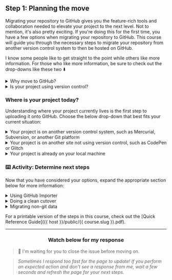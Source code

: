 ## Step 1: Planning the move

Migrating your repository to GitHub gives you the feature-rich tools and collaboration needed to elevate your project to the next level. Not to mention, it's also pretty exciting. If you're doing this for the first time, you have a few options when migrating your repository to GitHub. This course will guide you through the necessary steps to migrate your repository from another version control system to then be hosted on GitHub.

I know some people like to get straight to the point while others like more information. For those who like more information, be sure to check out the drop-downs like these two :arrow_down:

<details>
  <summary>Why move to GitHub?</summary>
  <hr>

  ### Why move to GitHub?

  You may be wondering what this GitHub thing is all about and why you should use it. If this sounds like you, here are a few reasons to make GitHub your project's new home:

  - **Version control** — Everything on GitHub is stored in [Git](http://git-scm.com), the best version control system around. Version control allows you to experiment and make mistakes in code without messing up your final product.
  - **Keep your code in one place** — Whether you work on multiple computers or just want to get some important projects off your computer, GitHub is the perfect place to store your projects online.
  - **Collaboration** — Once your code is on GitHub, you can invite others to work on your code with you, share it with the world, or send a link to a friend to help you debug a problem.

  <hr>
</details>

<details>
  <summary>Is your project using version control?</summary>
  <hr>

  ### Is your project using version control

  If you aren't sure whether or not your code is under version control, it probably isn't. However, here are a few tests you can apply to know for certain:

  - Can you view a history of the changes you have made?
  - Can you easily roll back to a previous version of your project?
  - Are you required to provide "messages" or "commits" when you make changes?

  If none of these are true, your project isn't using version control.

  <hr>
</details>

### Where is your project today?

Understanding where your project currently lives is the first step to uploading it onto GitHub. Choose the below drop-down that best fits your current situation:

<details>
  <summary>Your project is on another version control system, such as Mercurial, Subversion, or another Git platform</summary>
  <hr>

  ### Moving from other version control systems

  If you are moving from another version control system such as Mercurial, Subversion, or another Git platform, you will need to make a few decisions:

  1. Do you need all of the history?
  2. Is there project data that lives outside of Git you need to preserve? (ex: Issues, Discussions, Pull Requests)

  ### Should you keep all of the history?

  If you are moving your project to GitHub as a public project, you may want to consider what is in your history. For example:

  - Is there sensitive information in historical commit <sup>[:book:](https://help.github.com/articles/github-glossary/#commit)</sup> messages?
  - Do you want to use [private email addresses](https://help.github.com/articles/setting-your-commit-email-address-on-github/) on GitHub?

  If you do want to keep the history, check out the **Using the GitHub Importer** section under Next steps.

  ### You don't want all of this history

  You can also do a clean cutover to "restart" version control and remove any unwanted history. If this sounds like the right option for you, check out the **Doing a clean cutover** section under Next steps.

  ### Should you keep non-Git data?

  These migrations are more complex, but not impossible. For most version control systems there are helpful Open Source <sup>[:book:](https://help.github.com/articles/github-glossary/#open-source)</sup> tools available. Here are a few resources:

  - [GitHub's documentation on importing from other VCS](https://help.github.com/enterprise/2.12/admin/guides/migrations/importing-data-from-third-party-version-control-systems/)
  - [Blog post about GitHub Migrator tool](https://github.com/blog/2110-migrate-your-code-with-the-github-importer)

  <hr>
</details>

<details>
  <summary>Your project is on another site not using version control, such as CodePen or Glitch</summary>
  <hr>

  ### Moving your project from another site not using version control

  If you are moving your project from a site not using version control, such as CodePen or Glitch, the steps are a bit different that migrating your project from a source that is using version control. Because of this, we have a dedicated course for uploading your local project to GitHub. If this is your situation, please join the [Uploading your local project to GitHub]({{ host }}/courses/uploading-your-local-project) course to upload your project to GitHub.

  <hr>
</details>

<details>
  <summary>Your project is already on your local machine</summary>
  <hr>

  ### Your project is already on your local machine

  :sparkles: Terrific! @{{ user.username}} since you already have the project locally, you are _almost_ ready to move it to GitHub.

  However, this course guides you through the necessary steps to migrate your repository from another version control system unto GitHub. Since your project is already on your local machine, the steps in this course are a bit different than what you need. If this is your situation, please join the [Uploading your local project to GitHub]({{ host }}/courses/uploading-your-local-project) course to upload your local project to GitHub.

  <hr>
</details>

### :keyboard: Activity: Determine next steps

Now that you have considered your options, expand the appropriate section below for more information:

<details>
  <summary>Using GitHub Importer</summary>
  <hr>

  ### Using GitHub Importer

  GitHub has a terrific import tool that will allow you to import your repository in just a few minutes.

  First, let's make sure your repository <sup>[:book:](https://help.github.com/articles/github-glossary/#repository)</sup> is Git friendly. **Close this issue** and I will open a new issue with next steps.

  <hr>
</details>

<details>
  <summary>Doing a clean cutover</summary>
  <hr>

  ### Doing a clean cutover

  To do a clean cutover, you will need to remove the existing history. Some people like to save a back up of the project with the history. To start the process:

  1. Download a copy of the project to your local machine.
  1. Remove version control (with Git this is as simple as running `rm -rf .git` inside the repository).
  1. Now that your project is local on your machine and you have removed any history being tracked by Git, the remaining steps in this course largely cover migrating that Git history. Since you just removed that aspect of your project, please join the [Uploading your local project to GitHub]({{ host }}/courses/uploading-your-local-project) course to see the next steps to upload your local project to GitHub.

  <hr>
</details>

<details>
  <summary>Migrating non-git data</summary>
  <hr>

  ### Migrating non-git data

  These migrations are more nuanced and outside the scope of this course. I recommend you go through these steps with a simple repository so you can learn best practices and then apply them to your more complex migration.

  If you don't have a repository to use for this activity, you are welcome to use this one: https://github.com/githubtraining/github-move

  <hr>
</details>

For a printable version of the steps in this course, check out the [Quick Reference Guide]({{ host }}/public/{{ course.slug }}.pdf).

<hr>
<h3 align="center">Watch below for my response</h3>

> :robot: I'm waiting for you to close the issue before moving on.

> _Sometimes I respond too fast for the page to update! If you perform an expected action and don't see a response from me, wait a few seconds and refresh the page for your next steps._
